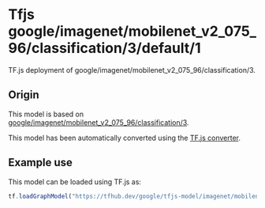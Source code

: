 # Tfjs google/imagenet/mobilenet_v2_075_96/classification/3/default/1
TF.js deployment of google/imagenet/mobilenet_v2_075_96/classification/3.

<!-- parent-model: google/imagenet/mobilenet_v2_075_96/classification/3 -->

## Origin

This model is based on [google/imagenet/mobilenet_v2_075_96/classification/3](https://tfhub.dev/google/imagenet/mobilenet_v2_075_96/classification/3).

This model has been automatically converted using the [TF.js converter](https://github.com/tensorflow/tfjs/tree/master/tfjs-converter).

## Example use
This model can be loaded using TF.js as:

```javascript
tf.loadGraphModel("https://tfhub.dev/google/tfjs-model/imagenet/mobilenet_v2_075_96/classification/3/default/1", { fromTFHub: true })
```
